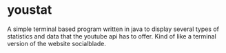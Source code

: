 # youstat

A simple terminal based program written in java to display several types of statistics and data that the youtube api has to offer.
Kind of like a terminal version of the website socialblade.
